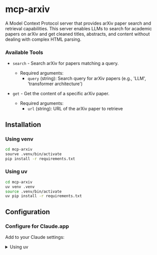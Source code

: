 # mcp-arxiv

A Model Context Protocol server that provides arXiv paper search and retrieval capabilities. This server enables LLMs to search for academic papers on arXiv and get cleaned titles, abstracts, and content without dealing with complex HTML parsing.

### Available Tools

- `search` - Search arXiv for papers matching a query.

  - Required arguments:
    - `query` (string): Search query for arXiv papers (e.g., 'LLM', 'transformer architecture')

- `get` - Get the content of a specific arXiv paper.
  - Required arguments:
    - `url` (string): URL of the arXiv paper to retrieve

## Installation

### Using venv

```bash
cd mcp-arxiv
sourve .venv/bin/activate
pip install -r requirements.txt
```

### Using uv

```bash
cd mcp-arxiv
uv venv .venv
source .venv/bin/activate
uv pip install -r requirements.txt
```

## Configuration

### Configure for Claude.app

Add to your Claude settings:

<details>
<summary>Using uv</summary>

```json
"mcpServers": {
  "arxiv": {
    "command": "uv",
    "args": [
        "--directory",
        "ABSOLUTE_PROJECT_PATH",
        "run",
        "arxiv-server.py"
      ]
  }
}
```

</details>
